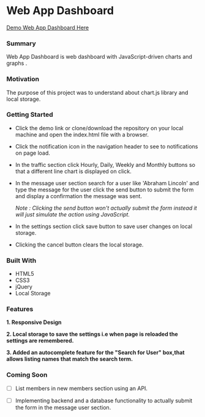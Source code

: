 # Web App Dashboard
[Demo Web App Dashboard Here](https://yog9.github.io/Web-App-Dashboard/)

### Summary
Web App Dashboard is web dashboard with JavaScript-driven charts and graphs .

### Motivation
The purpose of this project was to understand about chart.js library and local storage.

### Getting Started
* Click the demo link or clone/download the repository on your local machine and open the index.html file with a browser.
* Click the notification icon in the navigation header to see to notifications on page load.
* In the traffic section click  Hourly, Daily, Weekly and Monthly buttons so that a different line chart is displayed on        click.
* In the message user section  search for a user like 'Abraham Lincoln' and type the message for the user click the send button  to submit the form and display a confirmation the message was sent.

  *Note :  Clicking the send button won't actually submit the form instead it will just simulate the action using        JavaScript.*
  
* In the settings section click save button  to save user changes on local storage.
* Clicking the cancel button clears the local storage.

### Built With
* HTML5 
* CSS3
* jQuery
* Local Storage

### Features
**1. Responsive Design**

**2. Local storage to save the settings i.e when page is reloaded the settings are remembered.**

**3. Added an autocomplete feature for the "Search for User" box,that allows listing names that match the search term.**

### Coming Soon 
- [ ] List members in new members section using an API. 
- [ ] Implementing backend and a database functionality to actually submit the form in the message user section.






